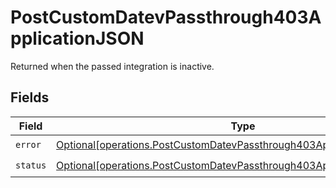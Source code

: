 # PostCustomDatevPassthrough403ApplicationJSON

Returned when the passed integration is inactive.


## Fields

| Field                                                                                                                                                        | Type                                                                                                                                                         | Required                                                                                                                                                     | Description                                                                                                                                                  |
| ------------------------------------------------------------------------------------------------------------------------------------------------------------ | ------------------------------------------------------------------------------------------------------------------------------------------------------------ | ------------------------------------------------------------------------------------------------------------------------------------------------------------ | ------------------------------------------------------------------------------------------------------------------------------------------------------------ |
| `error`                                                                                                                                                      | [Optional[operations.PostCustomDatevPassthrough403ApplicationJSONError]](undefined/models/operations/postcustomdatevpassthrough403applicationjsonerror.md)   | :heavy_check_mark:                                                                                                                                           | N/A                                                                                                                                                          |
| `status`                                                                                                                                                     | [Optional[operations.PostCustomDatevPassthrough403ApplicationJSONStatus]](undefined/models/operations/postcustomdatevpassthrough403applicationjsonstatus.md) | :heavy_check_mark:                                                                                                                                           | N/A                                                                                                                                                          |